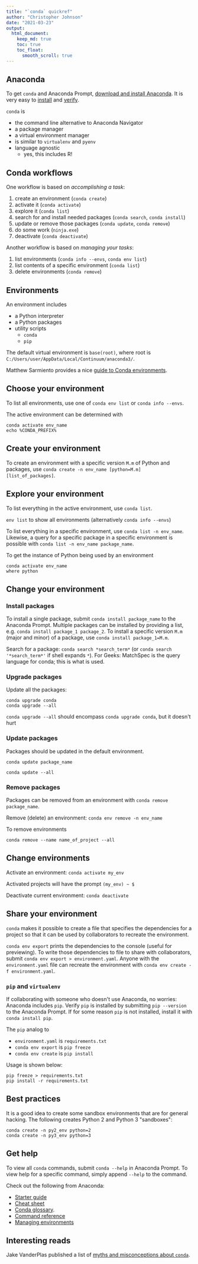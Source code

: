 ```yaml
---
title: "`conda` quickref"
author: "Christopher Johnson"
date: "2021-03-23"
output: 
  html_document:
    keep_md: true
    toc: true
    toc_float:
      smooth_scroll: true
---
```


## Anaconda

To get `conda` and Anaconda Prompt, [download and install Anaconda](https://www.anaconda.com/download/). It is very easy to [install](https://docs.anaconda.com/anaconda/install/) and [verify](https://docs.anaconda.com/anaconda/install/verify-install/).

`conda` is

* the command line alternative to Anaconda Navigator
* a package manager
* a virtual environment manager
* is similar to `virtualenv` and `pyenv`
* language agnostic
  * yes, this includes R!

## Conda workflows

One workflow is based on *accomplishing a task*:

1. create an environment (`conda create`)
2. activate it (`conda activate`)
3. explore it (`conda list`)
3. search for and install needed packages (`conda search`, `conda install`)
4. update or remove those packages (`conda update`, `conda remove`)
5. do some work (`ninja.exe`)
6. deactivate (`conda deactivate`)

Another workflow is based on *managing your tasks*:

1. list environments (`conda info --envs`, `conda env list`)
2. list contents of a specific environment (`conda list`)
2. delete environments (`conda remove`)

## Environments

An environment includes

* a Python interpreter
* a Python packages
* utility scripts
  * `conda`
  * `pip`

The default virtual environment is `base(root)`, where root is `C:/Users/user/AppData/Local/Continuum/anaconda3/`. <!-- verify this is correct -->

Matthew Sarmiento provides a nice [guide to Conda environments](https://towardsdatascience.com/a-guide-to-conda-environments-bc6180fc533).

## Choose your environment

To list all environments, use one of `conda env list` or `conda info --envs`.

The active environment can be determined with

    conda activate env_name
    echo %CONDA_PREFIX%

## Create your environment

To create an environment with a specific version `M.m` of Python and packages, use `conda create -n env_name [python=M.m] [list_of_packages]`.

## Explore your environment

To list everything in the active environment, use `conda list`.

`env list` to show all environments (alternatively `conda info --envs`)

To list everything in a specific environment, use `conda list -n env_name`. Likewise, a query for a specific package in a specific environment is possible with `conda list -n env_name package_name`.

To get the instance of Python being used by an environment

    conda activate env_name
    where python

## Change your environment

### Install packages

To install a single package, submit `conda install package_name` to the Anaconda Prompt. Multiple packages can be installed by providing a list, e.g. `conda install package_1 package_2`. To install a specific version `M.m` (major and minor) of a package, use `conda install package_1=M.m`.

Search for a package: `conda search *search_term*` (or `conda search '*search_term*'` if shell expands `*`). For Geeks: MatchSpec is the query language for conda; this is what is used.

### Upgrade packages

Update all the packages:

    conda upgrade conda
    conda upgrade --all

`conda upgrade --all` should encompass `conda upgrade conda`, but it doesn't hurt

### Update packages

Packages should be updated in the default environment.

`conda update package_name`

`conda update --all` <!-- how does this differ from `conda upgrade --all`? -->

### Remove packages

Packages can be removed from an environment with `conda remove package_name`.

Remove (delete) an environment: `conda env remove -n env_name`

To remove environments

    conda remove --name name_of_project --all

## Change environments

Activate an environment: `conda activate my_env`

Activated projects will have the prompt `(my_env) ~ $`

Deactivate current environment: `conda deactivate`

## Share your environment

`conda` makes it possible to create a file that specifies the dependencies for a project so that it can be used by collaborators to recreate the environment. 

`conda env export` prints the dependencies to the console (useful for previewing). To write those dependencies to file to share with collaborators, submit `conda env export > environment.yaml`. Anyone with the `environment.yaml` file can recreate the environment with `conda env create -f environment.yaml`.

### `pip` and `virtualenv`

If collaborating with someone who doesn't use Anaconda, no worries: Anaconda includes `pip`. Verify `pip` is installed by submitting `pip --version` to the Anaconda Prompt. If for some reason `pip` is not installed, install it with `conda install pip`.

The `pip` analog to 

* `environment.yaml` is `requirements.txt`
* `conda env export` is `pip freeze`
* `conda env create` is `pip install`

Usage is shown below:

    pip freeze > requirements.txt
    pip install -r requirements.txt

## Best practices

It is a good idea to create some sandbox environments that are for general hacking. The following creates Python 2 and Python 3 "sandboxes":

    conda create -n py2_env python=2
    conda create -n py3_env python=3

## Get help

To view all `conda` commands, submit `conda --help` in Anaconda Prompt. To view help for a specific command, simply append `--help` to the command.

Check out the following from Anaconda: 

* [Starter guide](https://docs.anaconda.com/_downloads/9ee215ff15fde24bf01791d719084950/Anaconda-Starter-Guide.pdf)
* [Cheat sheet](https://docs.conda.io/projects/conda/en/latest/_downloads/843d9e0198f2a193a3484886fa28163c/conda-cheatsheet.pdf)
* [Conda glossary](https://docs.conda.io/projects/conda/en/latest/glossary.html).
* [Command reference](https://conda.io/projects/conda/en/latest/commands.html)
* [Managing environments](https://docs.conda.io/projects/conda/en/latest/user-guide/tasks/manage-environments.html#managing-environments)

## Interesting reads

Jake VanderPlas published a list of [myths and misconceptions about `conda`](https://jakevdp.github.io/blog/2016/08/25/conda-myths-and-misconceptions/).
